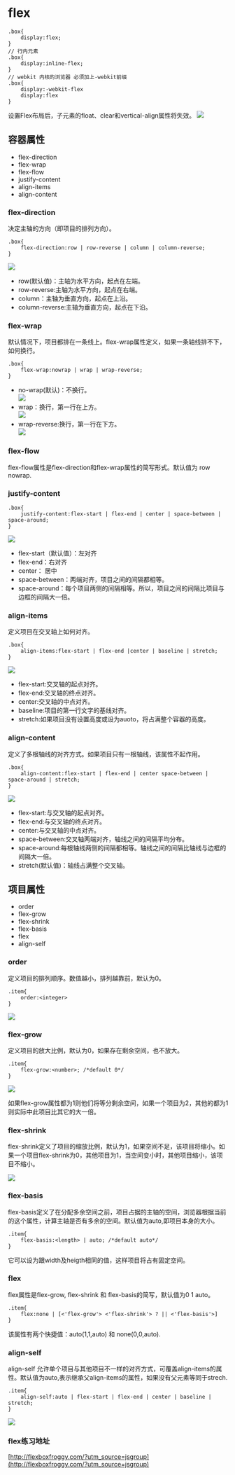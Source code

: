 # flex #


	.box{
		display:flex;
	}
	// 行内元素
	.box{
		display:inline-flex;
	}
	// webkit 内核的浏览器 必须加上-webkit前缀
	.box{
		display:-webkit-flex
		display:flex
	}

设置Flex布局后，子元素的float、clear和vertical-align属性将失效。
![](http://i.imgur.com/cZbilVZ.jpg)
	
## 容器属性 ##
- flex-direction
- flex-wrap
- flex-flow
- justify-content
- align-items
- align-content

### flex-direction ###
决定主轴的方向（即项目的排列方向）。

	.box{
		flex-direction:row | row-reverse | column | column-reverse;
	}
![](http://i.imgur.com/X9wIjdQ.jpg)
- row(默认值)：主轴为水平方向，起点在左端。
- row-reverse:主轴为水平方向，起点在右端。
- column：主轴为垂直方向，起点在上沿。
- column-reverse:主轴为垂直方向，起点在下沿。
### flex-wrap ###
默认情况下，项目都排在一条线上。flex-wrap属性定义，如果一条轴线排不下，如何换行。

	.box{
		flex-wrap:nowrap | wrap | wrap-reverse;
	}

- no-wrap(默认)：不换行。 <br>
 ![](http://i.imgur.com/3JwAcO5.jpg)
- wrap：换行，第一行在上方。 <br>
 ![](http://i.imgur.com/WWyrrtR.jpg)
- wrap-reverse:换行，第一行在下方。<br>
 ![](http://i.imgur.com/5bfw21b.jpg)

### flex-flow ###
flex-flow属性是flex-direction和flex-wrap属性的简写形式。默认值为 row nowrap.
### justify-content ###

	.box{
		justify-content:flex-start | flex-end | center | space-between | space-around;
	}

![](http://i.imgur.com/RpICXfo.jpg)

- flex-start（默认值）：左对齐
- flex-end：右对齐
- center： 居中
- space-between：两端对齐，项目之间的间隔都相等。
- space-around：每个项目两侧的间隔相等。所以，项目之间的间隔比项目与边框的间隔大一倍。

### align-items ###
定义项目在交叉轴上如何对齐。
	
	.box{
		align-items:flex-start | flex-end |center | baseline | stretch;
	}

![](http://i.imgur.com/xZQru3q.jpg)

- flex-start:交叉轴的起点对齐。
- flex-end:交叉轴的终点对齐。
- center:交叉轴的中点对齐。
- baseline:项目的第一行文字的基线对齐。
- stretch:如果项目没有设置高度或设为auoto，将占满整个容器的高度。

### align-content ###
定义了多根轴线的对齐方式。如果项目只有一根轴线，该属性不起作用。
	
	.box{
		align-content:flex-start | flex-end | center space-between | space-around | stretch;
	}

![](http://i.imgur.com/V2utMkR.jpg)

- flex-start:与交叉轴的起点对齐。
- flex-end:与交叉轴的终点对齐。
- center:与交叉轴的中点对齐。
- space-between:交叉轴两端对齐，轴线之间的间隔平均分布。
- space-around:每根轴线两侧的间隔都相等。轴线之间的间隔比轴线与边框的间隔大一倍。
- stretch(默认值)：轴线占满整个交叉轴。


## 项目属性 ##

- order
- flex-grow
- flex-shrink
- flex-basis
- flex
- align-self

### order ###
定义项目的排列顺序。数值越小，排列越靠前，默认为0。
	
	.item{
		order:<integer>
	}

![](http://i.imgur.com/6XvSz4C.jpg)
### flex-grow ###
定义项目的放大比例，默认为0，如果存在剩余空间，也不放大。

	.item{
		flex-grow:<number>; /*default 0*/
	}

![](http://i.imgur.com/JZ1Ogdo.jpg)

如果flex-grow属性都为1则他们将等分剩余空间，如果一个项目为2，其他的都为1则实际中此项目比其它的大一倍。

### flex-shrink ###
flex-shrink定义了项目的缩放比例，默认为1，如果空间不足，该项目将缩小。如果一个项目flex-shrink为0，其他项目为1，当空间变小时，其他项目缩小，该项目不缩小。

![](http://i.imgur.com/j4YITGS.jpg)

### flex-basis ###
flex-basis定义了在分配多余空间之前，项目占据的主轴的空间，浏览器根据当前的这个属性，计算主轴是否有多余的空间。默认值为auto,即项目本身的大小。

	.item{
		flex-basis:<length> | auto; /*default auto*/	
	}

它可以设为跟width及heigth相同的值，这样项目将占有固定空间。
### flex ###
flex属性是flex-grow, flex-shrink 和 flex-basis的简写，默认值为0 1 auto。

	.item{
		flex:none | [<'flex-grow'> <'flex-shrink'> ? || <'flex-basis'>]
	}

该属性有两个快捷值：auto(1,1,auto) 和 none(0,0,auto).
### align-self ###
align-self 允许单个项目与其他项目不一样的对齐方式，可覆盖align-items的属性。默认值为auto,表示继承父align-items的属性，如果没有父元素等同于strech.

	.item{
		align-self:auto | flex-start | flex-end | center | baseline | stretch; 
	}

![](http://i.imgur.com/M4fry7d.jpg)


### flex练习地址 ###
[http://flexboxfroggy.com/?utm_source=jsgroup](http://flexboxfroggy.com/?utm_source=jsgroup)